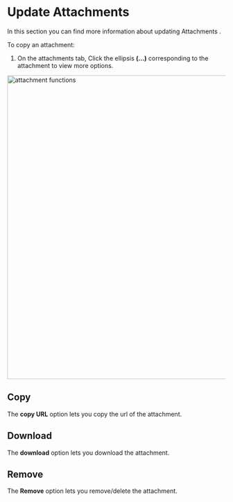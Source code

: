 # Update Attachments

In this section you can find more information about updating Attachments . 

To copy an attachment:

1. On the attachments tab, Click the ellipsis **(...)** corresponding to the attachment to view more options.

<img src="../images/attachment_functions.png" alt="attachment functions" width="700" height="700"/>


## Copy

The **copy URL** option lets you copy the url of the attachment. 

## Download

The **download** option lets you download the attachment. 

## Remove

The **Remove** option lets you remove/delete the attachment. 
